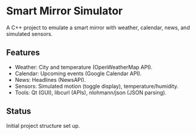 # Smart Mirror Simulator
A C++ project to emulate a smart mirror with weather, calendar, news, and simulated sensors.
## Features
- Weather: City and temperature (OpenWeatherMap API).
- Calendar: Upcoming events (Google Calendar API).
- News: Headlines (NewsAPI).
- Sensors: Simulated motion (toggle display), temperature/humidity.
- Tools: Qt (GUI), libcurl (APIs), nlohmann/json (JSON parsing).
## Status
Initial project structure set up.